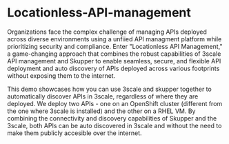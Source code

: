 # Locationless-API-management

Organizations face the complex challenge of managing APIs deployed across diverse environments using a unfiied API managment platform while prioritizing security and compliance. Enter "Locationless API Management," a game-changing approach that combines the robust capabilities of 3scale API management and Skupper to enable seamless, secure, and flexible API deployment and auto discovery of APIs deployed across various footprints without exposing them to the internet.


This demo showcases how you can use 3scale and skupper together to automatically discover APIs in 3scale, regardless of where they are deployed. We deploy two APIs - one on an OpenShift cluster (different from the one where 3scale is installed) and the other on a RHEL VM. By combining the connectivity and discovery capabilities of Skupper and the 3scale, both APIs can be auto discovered in 3scale and without the need to make them publicly accesible over the internet.
